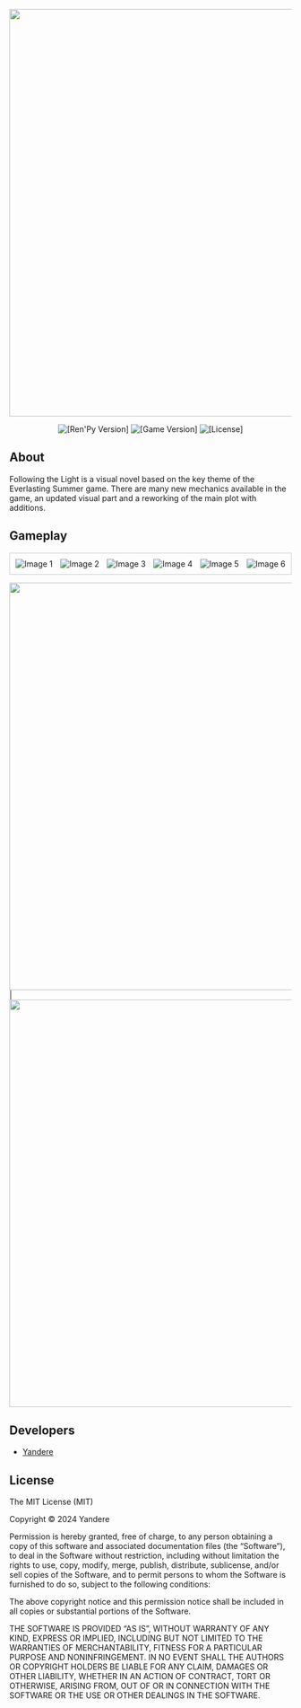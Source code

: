 <p align="center">
 <img src="https://i.imgur.com/B2GEsgB.png" width="726" length="2000">
</p>

<p align="center">
 <img src="https://img.shields.io/badge/Ren'Py-7.4.11-grin" alt="[Ren'Py Version]">
 <img src="https://img.shields.io/badge/Follow_the_light-1.6-pink" alt="[Game Version]">
 <img src="https://img.shields.io/badge/License-MIT-blue" alt="[License]">
</p>

## About

Following the Light is a visual novel based on the key theme of the Everlasting Summer game. There are many new mechanics available in the game, an updated visual part and a reworking of the main plot with additions.

## Gameplay

<div class="viewport" style="overflow-x: auto; white-space: nowrap; border: 1px solid #ccc; padding: 10px;">
    <div class="itemContainer" style="display: inline-block;">
        <div class="item" style="display: inline-block; margin-right: 10px;"><img src="https://i.imgur.com/Rjuj3mX.png" alt="Image 1"></div>
        <div class="item" style="display: inline-block; margin-right: 10px;"><img src="https://i.imgur.com/WqVXF3N.png" alt="Image 2"></div>
        <div class="item" style="display: inline-block; margin-right: 10px;"><img src="https://i.imgur.com/b9TQg1i.png" alt="Image 3"></div>
        <div class="item" style="display: inline-block; margin-right: 10px;"><img src="https://i.imgur.com/B2GEsgB.png" alt="Image 4"></div>
        <div class="item" style="display: inline-block; margin-right: 10px;"><img src="https://i.imgur.com/B2GEsgB.png" alt="Image 5"></div>
        <div class="item" style="display: inline-block; margin-right: 10px;"><img src="https://i.imgur.com/B2GEsgB.png" alt="Image 6"></div>
    </div>
</div>          

<img src="https://i.imgur.com/B2GEsgB.png" width="726" length="2000"> | <img src="https://i.imgur.com/B2GEsgB.png" width="726" length="2000">



## Developers

- [Yandere](https://github.com/yangasai)

## License

The MIT License (MIT)

Copyright © 2024 Yandere


Permission is hereby granted, free of charge, to any person obtaining a copy
of this software and associated documentation files (the “Software”), to deal
in the Software without restriction, including without limitation the rights
to use, copy, modify, merge, publish, distribute, sublicense, and/or sell
copies of the Software, and to permit persons to whom the Software is
furnished to do so, subject to the following conditions:

The above copyright notice and this permission notice shall be included in
all copies or substantial portions of the Software.

THE SOFTWARE IS PROVIDED “AS IS”, WITHOUT WARRANTY OF ANY KIND, EXPRESS OR
IMPLIED, INCLUDING BUT NOT LIMITED TO THE WARRANTIES OF MERCHANTABILITY,
FITNESS FOR A PARTICULAR PURPOSE AND NONINFRINGEMENT. IN NO EVENT SHALL THE
AUTHORS OR COPYRIGHT HOLDERS BE LIABLE FOR ANY CLAIM, DAMAGES OR OTHER
LIABILITY, WHETHER IN AN ACTION OF CONTRACT, TORT OR OTHERWISE, ARISING FROM,
OUT OF OR IN CONNECTION WITH THE SOFTWARE OR THE USE OR OTHER DEALINGS IN
THE SOFTWARE.
